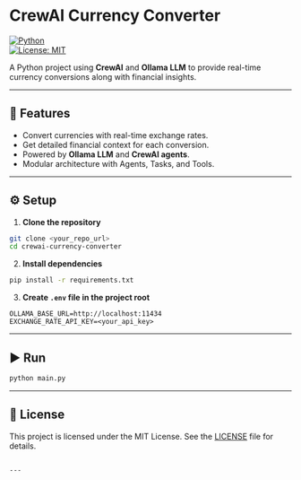 # CrewAI Currency Converter

[![Python](https://img.shields.io/badge/python-3.13-blue)](https://www.python.org/)  
[![License: MIT](https://img.shields.io/badge/License-MIT-yellow.svg)](https://opensource.org/licenses/MIT)

A Python project using **CrewAI** and **Ollama LLM** to provide real-time currency conversions along with financial insights.

---

## 🚀 Features
- Convert currencies with real-time exchange rates.
- Get detailed financial context for each conversion.
- Powered by **Ollama LLM** and **CrewAI agents**.
- Modular architecture with Agents, Tasks, and Tools.

---

## ⚙️ Setup

1. **Clone the repository**
```bash
git clone <your_repo_url>
cd crewai-currency-converter
````

2. **Install dependencies**

```bash
pip install -r requirements.txt
```

3. **Create `.env` file in the project root**

```
OLLAMA_BASE_URL=http://localhost:11434
EXCHANGE_RATE_API_KEY=<your_api_key>
```

---

## ▶️ Run

```bash
python main.py
```

---

## 📜 License

This project is licensed under the MIT License. See the [LICENSE](LICENSE) file for details.

```

---
